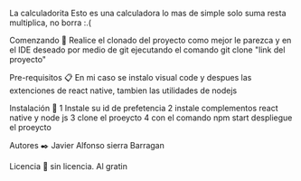 La calculadorita
Esto es una calculadora lo mas de simple solo suma resta  multiplica, no borra :.(

Comenzando 🚀
Realice el clonado del proyecto como mejor le parezca y en el IDE deseado por medio de git ejecutando el comando git clone "link del proyecto"

Pre-requisitos 📋
En mi caso se instalo visual code y despues las extenciones de react native, tambien las utilidades de nodejs

Instalación 🔧
1 Instale su id de prefetencia
2 instale complementos react native y node js
3 clone el proeycto
4 con el comando npm start despliegue el proeycto

Autores ✒️
Javier Alfonso sierra Barragan

Licencia 📄
sin licencia.
Al gratin
